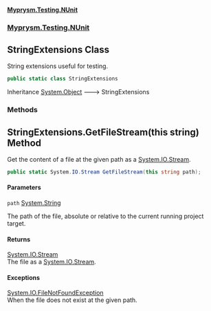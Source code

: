 #### [Myprysm.Testing.NUnit](index.md 'index')
### [Myprysm.Testing.NUnit](index.md#Myprysm.Testing.NUnit 'Myprysm.Testing.NUnit')

## StringExtensions Class

String extensions useful for testing.

```csharp
public static class StringExtensions
```

Inheritance [System.Object](https://docs.microsoft.com/en-us/dotnet/api/System.Object 'System.Object') &#129106; StringExtensions
### Methods

<a name='Myprysm.Testing.NUnit.StringExtensions.GetFileStream(thisstring)'></a>

## StringExtensions.GetFileStream(this string) Method

Get the content of a file at the given path as a [System.IO.Stream](https://docs.microsoft.com/en-us/dotnet/api/System.IO.Stream 'System.IO.Stream').

```csharp
public static System.IO.Stream GetFileStream(this string path);
```
#### Parameters

<a name='Myprysm.Testing.NUnit.StringExtensions.GetFileStream(thisstring).path'></a>

`path` [System.String](https://docs.microsoft.com/en-us/dotnet/api/System.String 'System.String')

The path of the file, absolute or relative to the current running project target.

#### Returns
[System.IO.Stream](https://docs.microsoft.com/en-us/dotnet/api/System.IO.Stream 'System.IO.Stream')  
The file as a [System.IO.Stream](https://docs.microsoft.com/en-us/dotnet/api/System.IO.Stream 'System.IO.Stream').

#### Exceptions

[System.IO.FileNotFoundException](https://docs.microsoft.com/en-us/dotnet/api/System.IO.FileNotFoundException 'System.IO.FileNotFoundException')  
When the file does not exist at the given path.